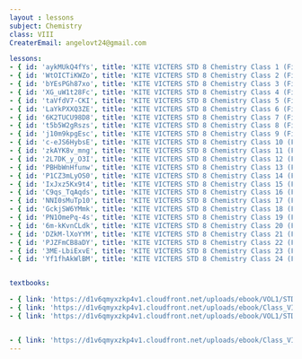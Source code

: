 ```yaml
--- 
layout : lessons 
subject: Chemistry
class: VIII
CreaterEmail: angelovt24@gmail.com

lessons: 
- { id: 'aykMUkQ4fYs', title: 'KITE VICTERS STD 8 Chemistry Class 1 (First Bell-ഫസ്റ്റ് ബെല്‍)' }
- { id: 'WtOICTiKWZo', title: 'KITE VICTERS STD 8 Chemistry Class 2 (First Bell-ഫസ്റ്റ് ബെല്‍)' }
- { id: 'bYEsPGh87xo', title: 'KITE VICTERS STD 8 Chemistry Class 3 (First Bell-ഫസ്റ്റ് ബെല്‍)' }
- { id: 'XG_uW1t28Fc', title: 'KITE VICTERS STD 8 Chemistry Class 4 (First Bell-ഫസ്റ്റ് ബെല്‍)' }
- { id: 'taVfdV7-CKI', title: 'KITE VICTERS STD 8 Chemistry Class 5 (First Bell-ഫസ്റ്റ് ബെല്‍)' }
- { id: 'LaYkPXXQ3ZE', title: 'KITE VICTERS STD 8 Chemistry Class 6 (First Bell-ഫസ്റ്റ് ബെല്‍)' }
- { id: '6K2TUCU98D8', title: 'KITE VICTERS STD 8 Chemistry Class 7 (First Bell-ഫസ്റ്റ് ബെല്‍)' }
- { id: 't5b5W2gRszs', title: 'KITE VICTERS STD 8 Chemistry Class 8 (First Bell-ഫസ്റ്റ് ബെല്‍)' }
- { id: 'j10m9kpgEsc', title: 'KITE VICTERS STD 8 Chemistry Class 9 (First Bell-ഫസ്റ്റ് ബെല്‍)' }
- { id: 'c-eJS6HybsE', title: 'KITE VICTERS STD 8 Chemistry Class 10 (First Bell-ഫസ്റ്റ് ബെല്‍)' }
- { id: 'zkAYK8v_mng', title: 'KITE VICTERS STD 8 Chemistry Class 11 (First Bell-ഫസ്റ്റ് ബെല്‍)' }
- { id: '2L7DK_y_O3I', title: 'KITE VICTERS STD 8 Chemistry Class 12 (First Bell-ഫസ്റ്റ് ബെല്‍)' }
- { id: 'PBHbWnHfunw', title: 'KITE VICTERS STD 8 Chemistry Class 13 (First Bell-ഫസ്റ്റ് ബെല്‍)' }
- { id: 'P1CZ3mLyOS0', title: 'KITE VICTERS STD 8 Chemistry Class 14 (First Bell-ഫസ്റ്റ് ബെല്‍)' }
- { id: 'IxJxz5Kx9t4', title: 'KITE VICTERS STD 8 Chemistry Class 15 (First Bell-ഫസ്റ്റ് ബെല്‍)' }
- { id: 'C9qs_TqAqds', title: 'KITE VICTERS STD 8 Chemistry Class 16 (First Bell-ഫസ്റ്റ് ബെല്‍)' }
- { id: 'NNI0sMuTp10', title: 'KITE VICTERS STD 8 Chemistry Class 17 (First Bell-ഫസ്റ്റ് ബെല്‍)' }
- { id: 'GckjSW6YMmk', title: 'KITE VICTERS STD 8 Chemistry Class 18 (First Bell-ഫസ്റ്റ് ബെല്‍)' }
- { id: 'PN1OmePq-4s', title: 'KITE VICTERS STD 8 Chemistry Class 19 (First Bell-ഫസ്റ്റ് ബെല്‍)' }
- { id: '6m-kKvnCLdk', title: 'KITE VICTERS STD 8 Chemistry Class 20 (First Bell-ഫസ്റ്റ് ബെല്‍)' }
- { id: 'DZkM-lXoYYM', title: 'KITE VICTERS STD 8 Chemistry Class 21 (First Bell-ഫസ്റ്റ് ബെല്‍)' }
- { id: 'PJZFmCB8aDY', title: 'KITE VICTERS STD 8 Chemistry Class 22 (First Bell-ഫസ്റ്റ് ബെല്‍)' }
- { id: '3ME-LbiExvE', title: 'KITE VICTERS STD 8 Chemistry Class 23 (First Bell-ഫസ്റ്റ് ബെല്‍)' }
- { id: 'Yf1fhAkWlBM', title: 'KITE VICTERS STD 8 Chemistry Class 24 (First Bell-ഫസ്റ്റ് ബെല്‍)' }


textbooks:

- { link: 'https://d1v6qmyxzkp4v1.cloudfront.net/uploads/ebook/VOL1/STD8/BasicScienceEnglish/BasicScienceEnglish.pdf', title: 'Basic Science Part -1' , medium: 'English' }
- { link: 'https://d1v6qmyxzkp4v1.cloudfront.net/uploads/ebook/Class_VIII/Basic%20Science%20English/BasicScienceEnglish.pdf', title: 'Basic Science Part -2' , medium: 'English' }
- { link: 'https://d1v6qmyxzkp4v1.cloudfront.net/uploads/ebook/VOL1/STD8/BasicScienceMalayalam/BasicScienceMalayalam.pdf', title: 'Basic Science Part -1' , medium: 'Malayalam' }


- { link: 'https://d1v6qmyxzkp4v1.cloudfront.net/uploads/ebook/Class_VIII/Basic%20Science%20Malayalam/BasicScienceMalayalam.pdf', title: 'Basic Science Part -2' , medium: 'Malayalam' }
---  
```

